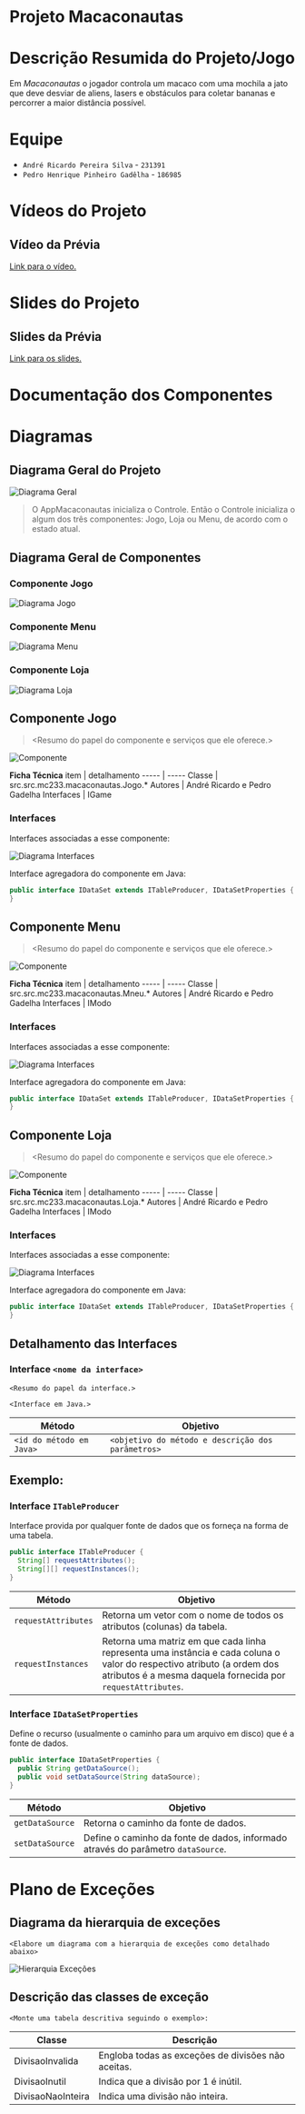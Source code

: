# Projeto Macaconautas

# Descrição Resumida do Projeto/Jogo

Em _Macaconautas_ o jogador controla um macaco com uma mochila a jato que deve desviar de aliens, lasers e obstáculos para coletar bananas e percorrer a maior distância possível.

# Equipe
* `André Ricardo Pereira Silva` - `231391`
* `Pedro Henrique Pinheiro Gadêlha` - `186985`

# Vídeos do Projeto

## Vídeo da Prévia

[Link para o vídeo.](https://drive.google.com/file/d/1qr5MKYpSwSPLfJ39C_fErArR71p2KT8u/view?usp=sharing)

# Slides do Projeto

## Slides da Prévia

[Link para os slides.](https://drive.google.com/file/d/1KMDmPCyxy-PK8IQgqy-QHjUKPX5Bcj9d/view?usp=sharing)

# Documentação dos Componentes

# Diagramas

## Diagrama Geral do Projeto

![Diagrama Geral](assets/diagrama-componentes-Geral.png)

> O AppMacaconautas inicializa o Controle. Então o Controle inicializa o algum dos três componentes: Jogo, Loja ou Menu, de acordo com o estado atual.

## Diagrama Geral de Componentes

### Componente Jogo

![Diagrama Jogo](assets/diagrama-componentes-Jogo.png)

>

### Componente Menu

![Diagrama Menu](assets/diagrama-componentes-Menu.png)

>

### Componente Loja

![Diagrama Loja](assets/diagrama-componentes-Loja.png)

>

## Componente Jogo

> <Resumo do papel do componente e serviços que ele oferece.>

![Componente](diagrama-componente.png)

**Ficha Técnica**
item | detalhamento
----- | -----
Classe |  src.src.mc233.macaconautas.Jogo.* 
Autores | André Ricardo e Pedro Gadelha
Interfaces | IGame

### Interfaces

Interfaces associadas a esse componente:

![Diagrama Interfaces](diagrama-interfaces.png)

Interface agregadora do componente em Java:

~~~java
public interface IDataSet extends ITableProducer, IDataSetProperties {
}
~~~

## Componente Menu

> <Resumo do papel do componente e serviços que ele oferece.>

![Componente](diagrama-componente.png)

**Ficha Técnica**
item | detalhamento
----- | -----
Classe |  src.src.mc233.macaconautas.Mneu.* 
Autores | André Ricardo e Pedro Gadelha
Interfaces | IModo

### Interfaces

Interfaces associadas a esse componente:

![Diagrama Interfaces](diagrama-interfaces.png)

Interface agregadora do componente em Java:

~~~java
public interface IDataSet extends ITableProducer, IDataSetProperties {
}
~~~

## Componente Loja

> <Resumo do papel do componente e serviços que ele oferece.>

![Componente](diagrama-componente.png)

**Ficha Técnica**
item | detalhamento
----- | -----
Classe |  src.src.mc233.macaconautas.Loja.* 
Autores | André Ricardo e Pedro Gadelha
Interfaces | IModo

### Interfaces

Interfaces associadas a esse componente:

![Diagrama Interfaces](diagrama-interfaces.png)

Interface agregadora do componente em Java:

~~~java
public interface IDataSet extends ITableProducer, IDataSetProperties {
}
~~~

## Detalhamento das Interfaces

### Interface `<nome da interface>`

`<Resumo do papel da interface.>`

~~~
<Interface em Java.>
~~~

Método | Objetivo
-------| --------
`<id do método em Java>` | `<objetivo do método e descrição dos parâmetros>`

## Exemplo:

### Interface `ITableProducer`

Interface provida por qualquer fonte de dados que os forneça na forma de uma tabela.

~~~java
public interface ITableProducer {
  String[] requestAttributes();
  String[][] requestInstances();
}
~~~

Método | Objetivo
-------| --------
`requestAttributes` | Retorna um vetor com o nome de todos os atributos (colunas) da tabela.
`requestInstances` | Retorna uma matriz em que cada linha representa uma instância e cada coluna o valor do respectivo atributo (a ordem dos atributos é a mesma daquela fornecida por `requestAttributes`.

### Interface `IDataSetProperties`

Define o recurso (usualmente o caminho para um arquivo em disco) que é a fonte de dados.

~~~java
public interface IDataSetProperties {
  public String getDataSource();
  public void setDataSource(String dataSource);
}
~~~

Método | Objetivo
-------| --------
`getDataSource` | Retorna o caminho da fonte de dados.
`setDataSource` | Define o caminho da fonte de dados, informado através do parâmetro `dataSource`.

# Plano de Exceções

## Diagrama da hierarquia de exceções
`<Elabore um diagrama com a hierarquia de exceções como detalhado abaixo>`

![Hierarquia Exceções](exception-hierarchy.png)

## Descrição das classes de exceção

`<Monte uma tabela descritiva seguindo o exemplo>:`

Classe | Descrição
----- | -----
DivisaoInvalida | Engloba todas as exceções de divisões não aceitas.
DivisaoInutil | Indica que a divisão por 1 é inútil.
DivisaoNaoInteira | Indica uma divisão não inteira.
